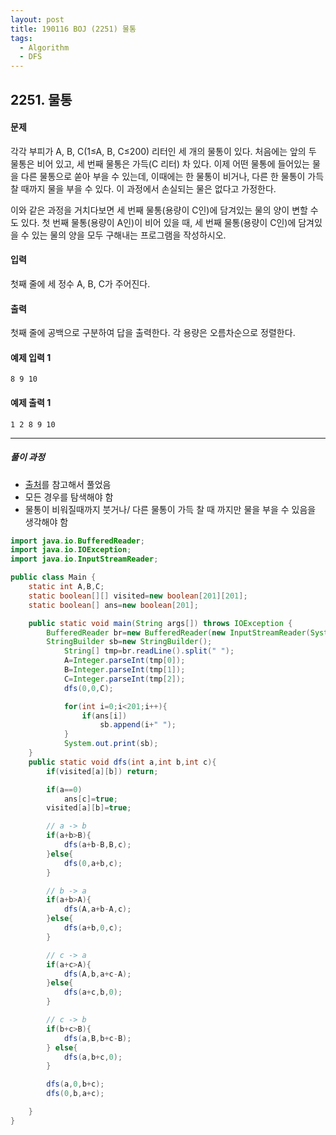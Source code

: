 ```yaml
---
layout: post
title: 190116 BOJ (2251) 물통
tags:
  - Algorithm
  - DFS
---
```


## 2251. 물통

#### 문제

각각 부피가 A, B, C(1≤A, B, C≤200) 리터인 세 개의 물통이 있다. 처음에는 앞의 두 물통은 비어 있고, 세 번째 물통은 가득(C 리터) 차 있다. 이제 어떤 물통에 들어있는 물을 다른 물통으로 쏟아 부을 수 있는데, 이때에는 한 물통이 비거나, 다른 한 물통이 가득 찰 때까지 물을 부을 수 있다. 이 과정에서 손실되는 물은 없다고 가정한다.

이와 같은 과정을 거치다보면 세 번째 물통(용량이 C인)에 담겨있는 물의 양이 변할 수도 있다. 첫 번째 물통(용량이 A인)이 비어 있을 때, 세 번째 물통(용량이 C인)에 담겨있을 수 있는 물의 양을 모두 구해내는 프로그램을 작성하시오.

#### 입력

첫째 줄에 세 정수 A, B, C가 주어진다.

#### 출력

첫째 줄에 공백으로 구분하여 답을 출력한다. 각 용량은 오름차순으로 정렬한다.

#### 예제 입력 1

```
8 9 10
```

#### 예제 출력 1

```
1 2 8 9 10
```



------

##### 풀이 과정

- [출처](http://heekim0719.tistory.com/305)를 참고해서 풀었음
- 모든 경우를 탐색해야 함
- 물통이 비워질때까지 붓거나/ 다른 물통이 가득 찰 때 까지만 물을 부을 수 있음을 생각해야 함

```java
import java.io.BufferedReader;
import java.io.IOException;
import java.io.InputStreamReader;

public class Main {
    static int A,B,C;
    static boolean[][] visited=new boolean[201][201];
    static boolean[] ans=new boolean[201];

    public static void main(String args[]) throws IOException {
        BufferedReader br=new BufferedReader(new InputStreamReader(System.in));
        StringBuilder sb=new StringBuilder();
            String[] tmp=br.readLine().split(" ");
            A=Integer.parseInt(tmp[0]);
            B=Integer.parseInt(tmp[1]);
            C=Integer.parseInt(tmp[2]);
            dfs(0,0,C);

            for(int i=0;i<201;i++){
                if(ans[i])
                    sb.append(i+" ");
            }
            System.out.print(sb);
    }
    public static void dfs(int a,int b,int c){
        if(visited[a][b]) return;

        if(a==0)
            ans[c]=true;
        visited[a][b]=true;

        // a -> b
        if(a+b>B){
            dfs(a+b-B,B,c);
        }else{
            dfs(0,a+b,c);
        }

        // b -> a
        if(a+b>A){
            dfs(A,a+b-A,c);
        }else{
            dfs(a+b,0,c);
        }

        // c -> a
        if(a+c>A){
            dfs(A,b,a+c-A);
        }else{
            dfs(a+c,b,0);
        }

        // c -> b
        if(b+c>B){
            dfs(a,B,b+c-B);
        } else{
            dfs(a,b+c,0);
        }

        dfs(a,0,b+c);
        dfs(0,b,a+c);

    }
}
```

